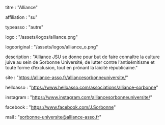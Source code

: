 titre : "Alliance"

affiliation : "su"

typeasso : "autre"

logo : "/assets/logos/alliance.png"

logooriginal : "/assets/logos/alliance_o.png"

description : "Alliance JSU se donne pour but de faire connaître la culture juive au sein de Sorbonne Université, de lutter contre l’antisémitisme et toute forme d’exclusion, tout en prônant la laïcité républicaine."

site : "https://alliance-asso.fr/alliancesorbonneuniversite/"

helloasso : "https://www.helloasso.com/associations/alliance-sorbonne"

instagram : "https://www.instagram.com/alliancesorbonneuniversite/"

facebook : "https://www.facebook.com/J.Sorbonne"

mail : "sorbonne-universite@alliance-asso.fr"